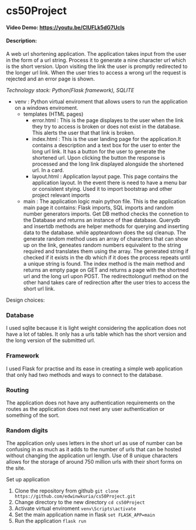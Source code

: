 # cs50Project
#### Video Demo: https://youtu.be/CIUFLk5dG7Ucls
#### Description: 

A web url shortening application. The application takes input from the user in the form of a url string. Process it to generate a nine character url which is the short version. Upon visiting the link the user is promptly redirected to the longer url link. When the user tries to access a wrong url the request is rejected and an error page is shown.

*Technology stack: Python(Flask framework), SQLITE*
- venv : Python virtual enviroment that allows users to run the application on a windows enviroment. 
    * templates (HTML pages)
        - error.html : This is the page displayes to the user when the link they try to access is broken or does not exist in the database. This alerts the user that that link is broken.
        - index.html : This is the user landing page for the application.It contains a description and a text box for the user to enter the long url link. It has a button for the user to generate the shortened url. Upon clicking the button the response is processed and the long link displayed alongside the shortened url. In a card.
        - layout.html : Application layout page. This page contains the application layout. In the event there is need to have a menu bar or consistent stying. Used it to import bootstrap and other project relevant imports
    * main : The application logic main python file. This is the application main page it contains: Flask imports, SQL imports and random number generators imports. Get DB method checks the connetion to the Database and returns an instance of thae database. Querydb and insertdb methods are helper methods for querying and inserting data to the database. while appteardown does the sql cleanup. The generate random method uses an array of characters that can show up on the link, geneates random numbers equivalent to the string required and translates them using the array. The generated string if checked if it exists in the db which if it does the process repeats until a unique string is found. The index method is the main method and returns an empty page on GET and returns a page with the shortned url and the long url upon POST. The redirecttolongurl method on the other hand takes care of redirection after the user tries to access the short url link.  


Design choices: 
### Database 
I used sqlite because it is light weight considering the application does not have a lot of tables. It only has a urls table which has the short version and the long version of the submitted url. 

### Framework 
I used Flask for practise and its ease in creating a simple web application that only had two methods and ways to connect to the database. 

### Routing
The application does not have any authentication requirements on the routes as the application does not neet any user authentication or something of the sort. 

### Random digits
The application only uses letters in the short url as use of number can be confusing in as much as it adds to the number of urls that can be hosted without changing the application url length. Use of 8 unique characters allows for the storage of around 750 million urls with their short forms on the site. 


Set up application

1. Clone the repository from github 
`git clone https://github.com/edwinwkuria/cs50Project.git`
2. Change directory to the new directory 
`cd cs50Project`
3. Activate virtual enviroment
`venv\Scripts\activate`
4. Set the main application name in flask
`set FLASK_APP=main`
5. Run the application
`flask run`

